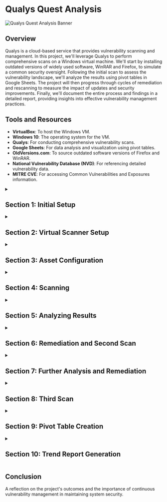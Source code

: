# Qualys Quest Analysis

![Qualys Quest Analysis Banner](BannerImageLink.png)

## Overview

Qualys is a cloud-based service that provides vulnerability scanning and management. In this project, we'll leverage Qualys to perform comprehensive scans on a Windows virtual machine. We'll start by installing outdated versions of widely used software, WinRAR and Firefox, to simulate a common security oversight. Following the initial scan to assess the vulnerability landscape, we'll analyze the results using pivot tables in Google Sheets. The project will then progress through cycles of remediation and rescanning to measure the impact of updates and security improvements. Finally, we'll document the entire process and findings in a detailed report, providing insights into effective vulnerability management practices.


## Tools and Resources

- **VirtualBox**: To host the Windows VM.
- **Windows 10**: The operating system for the VM.
- **Qualys**: For conducting comprehensive vulnerability scans.
- **Google Sheets**: For data analysis and visualization using pivot tables.
- **OldVersions.com**: To source outdated software versions of Firefox and WinRAR.
- **National Vulnerability Database (NVD)**: For referencing detailed vulnerability data.
- **MITRE CVE**: For accessing Common Vulnerabilities and Exposures information.


<details>
<summary><h2><b>Section 1: Initial Setup</b></h2></summary>
  To begin, we start by preparing our virtual environment for the vulnerability assessment. We'll establish a network, set up a Windows virtual machine, and install outdated versions of software known for their vulnerabilities.

### Creating a NAT Network
1. Open the **Oracle VM VirtualBox Manager**.
2. Go to `File > Host Network Manager`.
3. Create a new NAT Network, ensuring DHCP is enabled for automatic IP address assignment.

### Installing Windows
1. Create a new virtual machine within VirtualBox, selecting your preferred version of Windows.
2. Under the VM settings, go to the `Network` section and attach the VM to your created NAT Network.

### Installing Outdated Applications
1. Use a search engine to find and download old versions of Firefox and WinRAR.
2. From a trusted archive site, download Mozilla Firefox version 2.0.0.11 and WinRAR 3.62.
3. Install both applications on the Windows VM, which will later be scanned for vulnerabilities.

Remember to execute these steps in a controlled environment, as outdated applications can pose security risks.

![VirtualBox Manager](link-to-screenshot)
![Creating NAT Network](link-to-screenshot)
![VM Network Settings](link-to-screenshot)
![Google Search for Old Versions](link-to-screenshot)
![Downloading Firefox](link-to-screenshot)
![Downloading Firefox1](link-to-screenshot)
![Downloading WinRAR](link-to-screenshot)
![Installing WinRAR](link-to-screenshot)
![Installing Firefox](link-to-screenshot)

</details>

<details>
<summary><h2><b>Section 2: Virtual Scanner Setup</b></h2></summary>
  Steps for downloading and configuring the Qualys virtual scanner appliance within VirtualBox.
  
  <!-- Include any relevant commands or screenshots -->
</details>

<details>
<summary><h2><b>Section 3: Asset Configuration</b></h2></summary>
  Configuring assets in Qualys and setting up authentication records for accurate vulnerability scanning.
  
  <!-- Include any relevant commands or screenshots -->
</details>

<details>
<summary><h2><b>Section 4: Scanning</b></h2></summary>
  Conducting the initial vulnerability scan with Qualys to identify potential security risks.
  
  <!-- Include any relevant commands or screenshots -->
</details>

<details>
<summary><h2><b>Section 5: Analyzing Results</b></h2></summary>
  Analyzing the initial scan results to identify and prioritize vulnerabilities.
  
  <!-- Include any relevant commands or screenshots -->
</details>

<details>
<summary><h2><b>Section 6: Remediation and Second Scan</b></h2></summary>
  Describing the process of uninstalling outdated applications, remediation actions taken, and performing the second scan.
  
  <!-- Include any relevant commands or screenshots -->
</details>

<details>
<summary><h2><b>Section 7: Further Analysis and Remediation</b></h2></summary>
  Updating Windows, applying Microsoft service updates, and conducting further vulnerability remediation.
  
  <!-- Include any relevant commands or screenshots -->
</details>

<details>
<summary><h2><b>Section 8: Third Scan</b></h2></summary>
  Executing the third scan post-updates to assess the impact on the system's security.
  
  <!-- Include any relevant commands or screenshots -->
</details>

<details>
<summary><h2><b>Section 9: Pivot Table Creation</b></h2></summary>
  Developing pivot tables in Google Sheets for a clear representation of vulnerabilities, aiding in remediation decisions.
  
  <!-- Include any relevant commands or screenshots -->
</details>

<details>
<summary><h2><b>Section 10: Trend Report Generation</b></h2></summary>
  Using the data from pivot tables to compile a trend report, illustrating the efficacy of the vulnerability management process throughout the project.
  
  <!-- Include any relevant commands or screenshots -->
</details>

## Conclusion

A reflection on the project's outcomes and the importance of continuous vulnerability management in maintaining system security.

<!-- Include any final thoughts or screenshots -->
